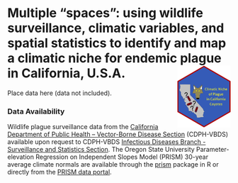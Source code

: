 Multiple “spaces”: using wildlife surveillance, climatic variables, and spatial statistics to identify and map a climatic niche for endemic plague in California, U.S.A. <img src="../hex/hex.png" width="120" align="right" />
===================================================

Place data here (data not included).

### Data Availability

Wildlife plague surveillance data from the [California Department of Public Health – Vector-Borne Disease Section](https://www.cdph.ca.gov/Programs/CID/DCDC/Pages/VBDS.aspx) (CDPH-VBDS) available upon request to CDPH-VBDS [Infectious Diseases Branch - Surveillance and Statistics Section](https://www.cdph.ca.gov/Programs/CID/DCDC/Pages/SSS.aspx). The Oregon State University Parameter-elevation Regression on Independent Slopes Model (PRISM) 30-year average climate normals are available through the [prism](https://cran.r-project.org/package=prism) package in R or directly from the [PRISM data portal](http://prism.oregonstate.edu/).

